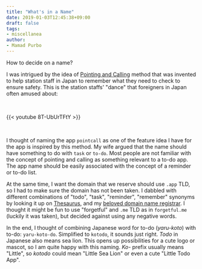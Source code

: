 ```yaml
---
title: "What's in a Name"
date: 2019-01-03T12:45:38+09:00
draft: false
tags:
- miscellanea
author:
- Mamad Purbo
---
```


How to decide on a name? 

I was intrigued by the idea of [Pointing and Calling](https://en.wikipedia.org/wiki/Pointing_and_calling) method that was invented to help station staff in Japan to remember what they need to check to ensure safety. This is the station staffs' "dance" that foreigners in Japan often amused about:

&nbsp;

{{< youtube 8T-UbUrTFtY >}}

&nbsp;

I thought of naming the app `pointcall` as one of the feature idea I have for the app is inspired by this method. My wife argued that the name should have something to do with `task` or `to-do`. Most people are not familiar with the concept of pointing and calling as something relevant to a to-do app. The app name should be easily associated with the concept of a reminder or to-do list.

At the same time, I want the domain that we reserve should use `.app` TLD, so I had to make sure the domain has not been taken. I dabbled with different combinations of "todo", "task", "reminder", "remember" synonyms by looking it up on [Thesaurus](https://www.thesaurus.com/), and my [beloved domain name registrar](https://www.namecheap.com/). I thought it might be fun to use "forgetful" and `.me` TLD as in `forgetful.me` (luckily it was taken), but decided against using any negative words.

In the end, I thought of combining Japanese word for to-do (_yaru-koto_) with to-do: `yaru-koto-do`. Simplified to `kotodo`, it sounds just right. _Todo_ in Japanese also means sea lion. This opens up possibilities for a cute logo or mascot, so I am quite happy with this naming. _Ko-_ prefix usually means "Little", so _kotodo_ could mean "Little Sea Lion" or even a cute "Little Todo App".